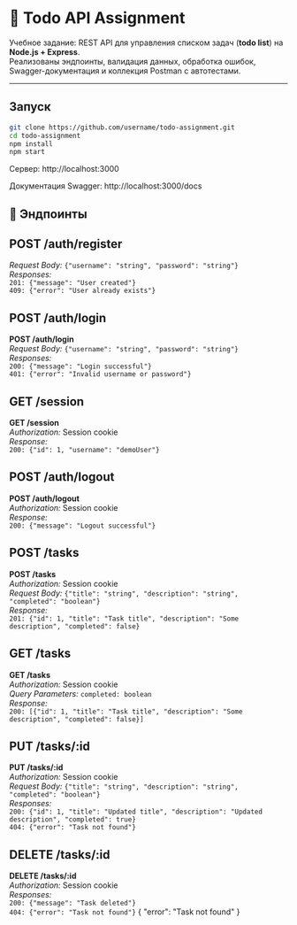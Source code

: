 # 📝 Todo API Assignment

Учебное задание: REST API для управления списком задач (**todo list**) на **Node.js + Express**.  
Реализованы эндпоинты, валидация данных, обработка ошибок, Swagger-документация и коллекция Postman с автотестами.

---

## Запуск
```bash
git clone https://github.com/username/todo-assignment.git
cd todo-assignment
npm install
npm start
```
Сервер: http://localhost:3000

Документация Swagger: http://localhost:3000/docs

## 📌 Эндпоинты

## POST /auth/register

*Request Body:* `{"username": "string", "password": "string"}`  
*Responses:*  
`201: {"message": "User created"}`  
`409: {"error": "User already exists"}`

## POST /auth/login 
**POST /auth/login**  
*Request Body:* `{"username": "string", "password": "string"}`  
*Responses:*  
`200: {"message": "Login successful"}`  
`401: {"error": "Invalid username or password"}`

## GET /session 
**GET /session**  
*Authorization:* Session cookie  
*Response:*  
`200: {"id": 1, "username": "demoUser"}`

## POST /auth/logout
**POST /auth/logout**  
*Authorization:* Session cookie  
*Response:*  
`200: {"message": "Logout successful"}`

## POST /tasks 
**POST /tasks**  
*Authorization:* Session cookie  
*Request Body:* `{"title": "string", "description": "string", "completed": "boolean"}`  
*Response:*  
`201: {"id": 1, "title": "Task title", "description": "Some description", "completed": false}`

 ## GET /tasks 
**GET /tasks**  
*Authorization:* Session cookie  
*Query Parameters:* `completed: boolean`  
*Response:*  
`200: [{"id": 1, "title": "Task title", "description": "Some description", "completed": false}]`

## PUT /tasks/:id 
**PUT /tasks/:id**  
*Authorization:* Session cookie  
*Request Body:* `{"title": "string", "description": "string", "completed": "boolean"}`  
*Responses:*  
`200: {"id": 1, "title": "Updated title", "description": "Updated description", "completed": true}`  
`404: {"error": "Task not found"}`

## DELETE /tasks/:id 
**DELETE /tasks/:id**  
*Authorization:* Session cookie  
*Responses:*  
`200: {"message": "Task deleted"}`  
`404: {"error": "Task not found"}`
{ "error": "Task not found" }

